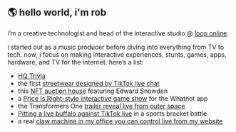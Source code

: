 ## 🌎 hello world, i'm rob

i’m a creative technologist and head of the interactive studio @ [loop online](https://loop.online/).

i started out as a music producer before diving into everything from TV to tech. now, i focus on making interactive experiences, stunts, games, apps, hardware, and TV for the internet. here’s a list:

- [HQ Trivia](https://www.youtube.com/watch?v=kqoJH_zBqrw)
- the first [streetwear designed by TikTok live chat](https://loop.online/work/spk)
- this [NFT auction house](https://loop.online/work/pleasrhouse) featuring Edward Snowden
- a [Price Is Right-style interactive game show](https://loop.online/work/whatnot) for the Whatnot app
- the Transformers One [trailer reveal live from outer space](https://loop.online/work/paramount-transformers-one)
- [Pitting a live buffalo against TikTok live](https://loop.online/work/buffalo-wild-wings-beat-the-buffalo) in a sports bracket battle
- a real [claw machine in my office you can control live from my website](https://loop.online/claw)
